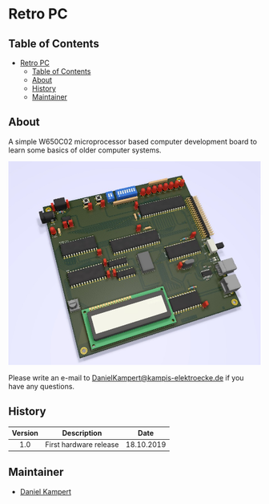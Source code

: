 # Retro PC

## Table of Contents

- [Retro PC](#retro-pc)
  - [Table of Contents](#table-of-contents)
  - [About](#about)
  - [History](#history)
  - [Maintainer](#maintainer)

## About

A simple W650C02 microprocessor based computer development board to learn some basics of older computer systems.

![Overview](docs/img/Overview_Small.jpg)

Please write an e-mail to [DanielKampert@kampis-elektroecke.de](DanielKampert@kampis-elektroecke.de) if you have any questions.

## History

| **Version**  | **Description**                            | **Date**   |
|:------------:|:------------------------------------------:|:----------:|
| 1.0          | First hardware release                              | 18.10.2019 |

## Maintainer

- [Daniel Kampert](DanielKampert@kampis-elektroecke.de)
